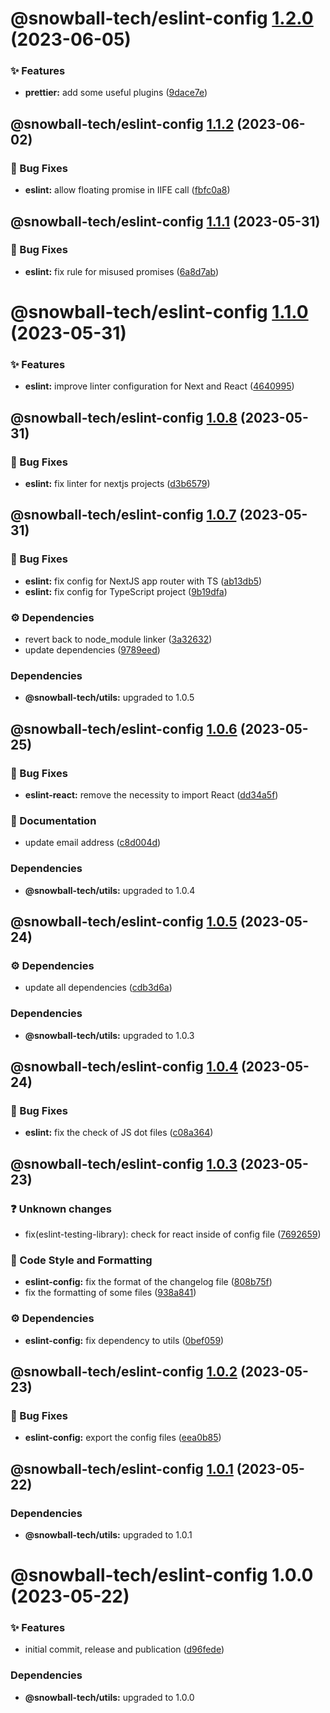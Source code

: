 # @snowball-tech/eslint-config [1.2.0](https://github.com/snowball-tech/glacier/compare/@snowball-tech/eslint-config@1.1.2...@snowball-tech/eslint-config@1.2.0) (2023-06-05)

### ✨ Features

- **prettier:** add some useful plugins ([9dace7e](https://github.com/snowball-tech/glacier/commit/9dace7e229fc797023c20f430efd47679d8c0066))

## @snowball-tech/eslint-config [1.1.2](https://github.com/snowball-tech/glacier/compare/@snowball-tech/eslint-config@1.1.1...@snowball-tech/eslint-config@1.1.2) (2023-06-02)

### 🐛 Bug Fixes

- **eslint:** allow floating promise in IIFE call ([fbfc0a8](https://github.com/snowball-tech/glacier/commit/fbfc0a842677356c80c1d930086e8d0d0f31fb3f))

## @snowball-tech/eslint-config [1.1.1](https://github.com/snowball-tech/glacier/compare/@snowball-tech/eslint-config@1.1.0...@snowball-tech/eslint-config@1.1.1) (2023-05-31)

### 🐛 Bug Fixes

- **eslint:** fix rule for misused promises ([6a8d7ab](https://github.com/snowball-tech/glacier/commit/6a8d7ab51b925caeb143ddecf6271215271eb123))

# @snowball-tech/eslint-config [1.1.0](https://github.com/snowball-tech/glacier/compare/@snowball-tech/eslint-config@1.0.8...@snowball-tech/eslint-config@1.1.0) (2023-05-31)

### ✨ Features

- **eslint:** improve linter configuration for Next and React ([4640995](https://github.com/snowball-tech/glacier/commit/46409956bbd69e4e74e8f2197a277b1cae226b64))

## @snowball-tech/eslint-config [1.0.8](https://github.com/snowball-tech/glacier/compare/@snowball-tech/eslint-config@1.0.7...@snowball-tech/eslint-config@1.0.8) (2023-05-31)

### 🐛 Bug Fixes

- **eslint:** fix linter for nextjs projects ([d3b6579](https://github.com/snowball-tech/glacier/commit/d3b6579b46d759f57fbcb3fdd4c885be6d0bb057))

## @snowball-tech/eslint-config [1.0.7](https://github.com/snowball-tech/glacier/compare/@snowball-tech/eslint-config@1.0.6...@snowball-tech/eslint-config@1.0.7) (2023-05-31)

### 🐛 Bug Fixes

- **eslint:** fix config for NextJS app router with TS ([ab13db5](https://github.com/snowball-tech/glacier/commit/ab13db5414d3ab378fcb46586c55299f21fc93f1))
- **eslint:** fix config for TypeScript project ([9b19dfa](https://github.com/snowball-tech/glacier/commit/9b19dfada11a8e949c431e7910591707afa8f20d))

### ⚙️ Dependencies

- revert back to node_module linker ([3a32632](https://github.com/snowball-tech/glacier/commit/3a32632620ffbefc773271df9b88cab10173834c))
- update dependencies ([9789eed](https://github.com/snowball-tech/glacier/commit/9789eed306a4d32a600318127f1812a64f60701d))

### Dependencies

- **@snowball-tech/utils:** upgraded to 1.0.5

## @snowball-tech/eslint-config [1.0.6](https://github.com/snowball-tech/glacier/compare/@snowball-tech/eslint-config@1.0.5...@snowball-tech/eslint-config@1.0.6) (2023-05-25)

### 🐛 Bug Fixes

- **eslint-react:** remove the necessity to import React ([dd34a5f](https://github.com/snowball-tech/glacier/commit/dd34a5f22b9e3e340a98ad8f7eb09b4f63bbc979))

### 📝 Documentation

- update email address ([c8d004d](https://github.com/snowball-tech/glacier/commit/c8d004de6dfbdbd5a05ffe648906d6f5a2c157c0))

### Dependencies

- **@snowball-tech/utils:** upgraded to 1.0.4

## @snowball-tech/eslint-config [1.0.5](https://github.com/snowball-tech/glacier/compare/@snowball-tech/eslint-config@1.0.4...@snowball-tech/eslint-config@1.0.5) (2023-05-24)

### ⚙️ Dependencies

- update all dependencies ([cdb3d6a](https://github.com/snowball-tech/glacier/commit/cdb3d6a8a37f5cd7743f770685bc29725edc0b19))

### Dependencies

- **@snowball-tech/utils:** upgraded to 1.0.3

## @snowball-tech/eslint-config [1.0.4](https://github.com/snowball-tech/glacier/compare/@snowball-tech/eslint-config@1.0.3...@snowball-tech/eslint-config@1.0.4) (2023-05-24)

### 🐛 Bug Fixes

- **eslint:** fix the check of JS dot files ([c08a364](https://github.com/snowball-tech/glacier/commit/c08a3648d4c3a0d39d8c3c5bb25ed0bfae6a3a2c))

## @snowball-tech/eslint-config [1.0.3](https://github.com/snowball-tech/glacier/compare/@snowball-tech/eslint-config@1.0.2...@snowball-tech/eslint-config@1.0.3) (2023-05-23)

### ❓ Unknown changes

- fix(eslint-testing-library): check for react inside of config file ([7692659](https://github.com/snowball-tech/glacier/commit/769265907c1134e3dde04128301a24045e66f37a))

### 🎨 Code Style and Formatting

- **eslint-config:** fix the format of the changelog file ([808b75f](https://github.com/snowball-tech/glacier/commit/808b75f5774308952af52c3f606cea5d69230b5b))
- fix the formatting of some files ([938a841](https://github.com/snowball-tech/glacier/commit/938a8413803c158aa88f3035a881e8147e50a722))

### ⚙️ Dependencies

- **eslint-config:** fix dependency to utils ([0bef059](https://github.com/snowball-tech/glacier/commit/0bef0592e2c04123e7db83c33b085190b1dfd725))

## @snowball-tech/eslint-config [1.0.2](https://github.com/snowball-tech/glacier/compare/@snowball-tech/eslint-config@1.0.1...@snowball-tech/eslint-config@1.0.2) (2023-05-23)

### 🐛 Bug Fixes

- **eslint-config:** export the config files ([eea0b85](https://github.com/snowball-tech/glacier/commit/eea0b85d8b8828699dcc3a94071401ff17d07735))

## @snowball-tech/eslint-config [1.0.1](https://github.com/snowball-tech/glacier/compare/@snowball-tech/eslint-config@1.0.0...@snowball-tech/eslint-config@1.0.1) (2023-05-22)

### Dependencies

- **@snowball-tech/utils:** upgraded to 1.0.1

# @snowball-tech/eslint-config 1.0.0 (2023-05-22)

### ✨ Features

- initial commit, release and publication ([d96fede](https://github.com/snowball-tech/glacier/commit/d96fede430f1a415fbdd0753cdc32e2b28cecb89))

### Dependencies

- **@snowball-tech/utils:** upgraded to 1.0.0

